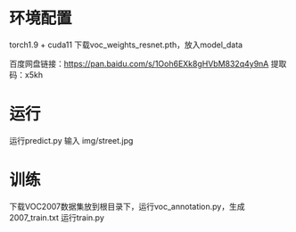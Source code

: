 # 环境配置
torch1.9 + cuda11
下载voc_weights_resnet.pth，放入model_data

百度网盘链接：https://pan.baidu.com/s/1Ooh6EXk8gHVbM832q4y9nA 
提取码：x5kh

# 运行
运行predict.py
输入 img/street.jpg
# 训练
下载VOC2007数据集放到根目录下，运行voc_annotation.py，生成2007_train.txt
运行train.py
